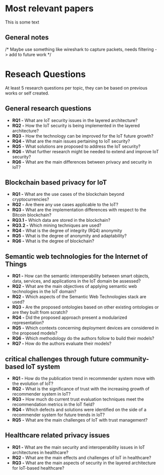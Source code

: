 <!---
SPDX-License-Identifier: CC-BY-SA-4.0

Copyright (c) 2023 Nelson Vieira

@author Nelson Vieira <nelson0.vieira@gmail.com>
@license CC-BY-SA-4.0 <https://creativecommons.org/licenses/by-sa/4.0/legalcode.txt>
--->

# Most relevant papers

This is some text

## General notes

/* Maybe use something like wireshark to capture packets, needs filtering -> add to future work */

# Reseach Questions

At least 5 research questions per topic, they can be based on previous works or self created.

## General research questions

- **RQ1 -** What are IoT security issues in the layered architecture?
- **RQ2 -** How the IoT security is being implemented in the layered architecture?
- **RQ3 -** How the technology can be improved for the IoT future growth?
- **RQ4 -** What are the main issues pertaining to IoT security?
- **RQ5 -** What solutions are proposed to address the IoT security?
- **RQ6 -** What further research might be needed to extend and improve IoT security?
- **RQ6 -** What are the main differences between privacy and security in IoT?

## Blockchain based privacy for IoT

- **RQ1 -** What are the use cases of the blockchain beyond cryptocurrencies?
- **RQ2 -** Are there any use cases applicable to the IoT?
- **RQ3 -** What are the implementation differences with respect to the Bitcoin blockchain?
- **RQ3.1 -** Which data are stored in the blockchain?
- **RQ3.2 -** Which mining techniques are used?
- **RQ4 -** What is the degree of integrity (RQ4) anonymity
- **RQ5 -** What is the degree of anonymity and adaptability?
- **RQ6 -** What is the degree of blockchain?

## Semantic web technologies for the Internet of Things

- **RQ1 -** How can the semantic interoperability between smart objects, data, services, and applications in the IoT domain be assessed?
- **RQ2 -** What are the main objectives of applying semantic web technologies in the IoT domain?
- **RQ2 -** Which aspects of the Semantic Web Technologies stack are used?
- **RQ3 -** Are the proposed ontologies based on other existing ontologies or are they built from scratch?
- **RQ4 -** Did the proposed approach present a modularized representation?
- **RQ5 -** Which contexts concerning deployment devices are considered in the proposed models?
- **RQ6 -** Which methodology do the authors follow to build their models?
- **RQ7 -** How do the authors evaluate their models?

## critical challenges through future community- based IoT system

- **RQ1 -** How do the publication trend in recommender system move with the evolution of IoT?
- **RQ2 -** What is the significance of trust with the increasing growth of recommender system in IoT?
- **RQ3 -** How much do current trust evaluation techniques meet the recommendation metrics in the IoT field?
- **RQ4 -** Which defects and solutions were identified on the side of a recommender system for future trends in IoT?
- **RQ5 -** What are the main challenges of IoT with trust management?

## Healthcare related privacy issues

- **RQ1 -** What are the main security and interoperability issues in IoT architectures in healthcare?
- **RQ2 -** What are the main effects and challenges of IoT in healthcare?
- **RQ3 -** What are the main aspects of security in the layered architecture for IoT-based healthcare?
